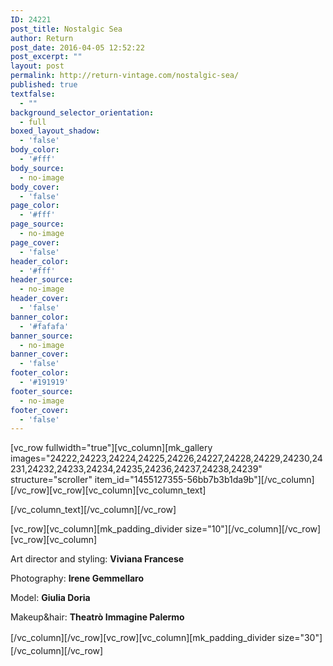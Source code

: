 ```yaml
---
ID: 24221
post_title: Nostalgic Sea
author: Return
post_date: 2016-04-05 12:52:22
post_excerpt: ""
layout: post
permalink: http://return-vintage.com/nostalgic-sea/
published: true
textfalse:
  - ""
background_selector_orientation:
  - full
boxed_layout_shadow:
  - 'false'
body_color:
  - '#fff'
body_source:
  - no-image
body_cover:
  - 'false'
page_color:
  - '#fff'
page_source:
  - no-image
page_cover:
  - 'false'
header_color:
  - '#fff'
header_source:
  - no-image
header_cover:
  - 'false'
banner_color:
  - '#fafafa'
banner_source:
  - no-image
banner_cover:
  - 'false'
footer_color:
  - '#191919'
footer_source:
  - no-image
footer_cover:
  - 'false'
---
```

[vc_row fullwidth="true"][vc_column][mk_gallery images="24222,24223,24224,24225,24226,24227,24228,24229,24230,24231,24232,24233,24234,24235,24236,24237,24238,24239" structure="scroller" item_id="1455127355-56bb7b3b1da9b"][/vc_column][/vc_row][vc_row][vc_column][vc_column_text]

[/vc_column_text][/vc_column][/vc_row]

[vc_row][vc_column][mk_padding_divider size="10"][/vc_column][/vc_row][vc_row][vc_column]

Art director and styling: <strong>Viviana Francese</strong>

Photography: <strong>Irene Gemmellaro</strong>

<span style="font-weight: 400;">Model: <strong>Giulia Doria</strong></span>

<span style="font-weight: 400;">Makeup&amp;hair: <strong>Theatrò Immagine Palermo</strong></span>

<span style="line-height: 1.5;">[/vc_column][/vc_row][vc_row][vc_column][mk_padding_divider size="30"][/vc_column][/vc_row]</span>